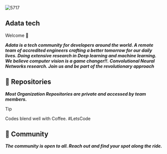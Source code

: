 ![5717](https://github.com/adatacorp/.github/assets/118368849/fde38995-109d-4366-89b1-63c11be38e26)

## Adata tech 


Welcome 👋

***Adata is a tech community for developers around the world. A remote team of accredited engineers crafting a better tomorrow for our daily lives. Doing extensive research in Deep learning and machine learning. We believe computer vision is a game changer!!. Convolutional Neural Networks research. Join us and be part of the revolutionary approach***


## 🎁 Repositories

***Most Organization Repositories are private and accessed by team members.***
> [!TIP]
> Codes blend well with Coffee. #LetsCode

## 💚 Community
***The community is open to all. Reach out and find your spot along the ride.***

<!--

**Here are some ideas to get you started:**

🙋‍♀️ A short introduction - what is your organization all about?
🌈 Contribution guidelines - how can the community get involved?
👩‍💻 Useful resources - where can the community find your docs? Is there anything else the community should know?
🍿 Fun facts - what does your team eat for breakfast?
🧙 Remember, you can do mighty things with the power of [Markdown](https://docs.github.com/github/writing-on-github/getting-started-with-writing-and-formatting-on-github/basic-writing-and-formatting-syntax)
-->
